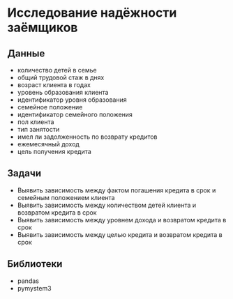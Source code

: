 # Исследование надёжности заёмщиков
## Данные
- количество детей в семье
- общий трудовой стаж в днях
- возраст клиента в годах
- уровень образования клиента
- идентификатор уровня образования
- семейное положение
- идентификатор семейного положения
- пол клиента
- тип занятости
- имел ли задолженность по возврату кредитов
- ежемесячный доход
- цель получения кредита

## Задачи
- Выявить зависимость между фактом погашения кредита в срок и семейным положением клиента
- Выявить зависимость между количеством детей клиента и возвратом кредита в срок
- Выявить зависимость между уровнем дохода и возвратом кредита в срок
- Выявить зависимость между целью кредита и возвратом кредита в срок

## Библиотеки

- pandas
- pymystem3